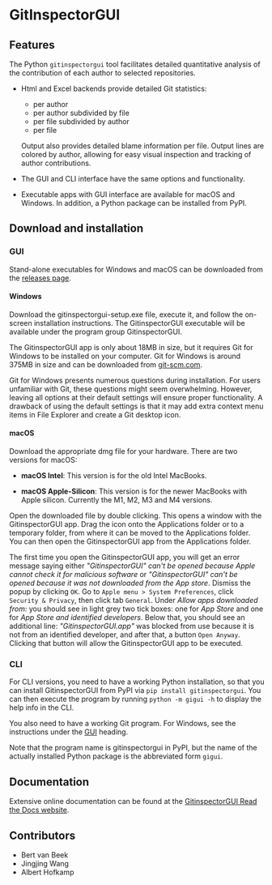 # GitInspectorGUI

## Features
The Python ``gitinspectorgui`` tool facilitates detailed quantitative analysis
of the contribution of each author to selected repositories.

  - Html and Excel backends provide detailed Git statistics:

    - per author
    - per author subdivided by file
    - per file subdivided by author
    - per file

    Output also provides detailed blame information per file. Output lines are
    colored by author, allowing for easy visual inspection and tracking of
    author contributions.

- The GUI and CLI interface have the same options and functionality.

- Executable apps with GUI interface are available for macOS and Windows. In
  addition, a Python package can be installed from PyPI.

## Download and installation
### GUI
Stand-alone executables for Windows and macOS can be downloaded from the
[releases page](https://github.com/davbeek/gitinspectorgui/releases).

#### Windows
Download the gitinspectorgui-setup.exe file, execute it, and follow the
on-screen installation instructions. The GitinspectorGUI executable will be
available under the program group GitinspectorGUI.

The GitinspectorGUI app is only about 18MB in size, but it requires Git for
Windows to be installed on your computer. Git for Windows is around 375MB in
size and can be downloaded from
[git-scm.com](https://git-scm.com/downloads/win).

Git for Windows presents numerous questions during installation. For users
unfamiliar with Git, these questions might seem overwhelming. However, leaving
all options at their default settings will ensure proper functionality. A
drawback of using the default settings is that it may add extra context menu
items in File Explorer and create a Git desktop icon.

#### macOS

Download the appropriate dmg file for your hardware. There are two versions for macOS:

- **macOS Intel**: This version is for the old Intel MacBooks.

- **macOS Apple-Silicon**: This version is for the newer MacBooks with Apple
  silicon. Currently the M1, M2, M3 and M4 versions.

Open the downloaded file by double clicking. This opens a window with the
GitinspectorGUI app. Drag the icon onto the Applications folder or to a
temporary folder, from where it can be moved to the Applications folder. You can
then open the GitinspectorGUI app from the Applications folder.

The first time you open the GitinspectorGUI app, you will get an error message
saying either *"GitinspectorGUI" can't be opened because Apple cannot check it
for malicious software* or *"GitinspectorGUI" can't be opened because it was not
downloaded from the App store*. Dismiss the popup by clicking `OK`. Go to `Apple
menu > System Preferences`, click `Security & Privacy`, then click tab
`General`. Under *Allow apps downloaded from:* you should see in light grey two
tick boxes: one for *App Store* and one for *App Store and identified
developers*. Below that, you should see an additional line:
*"GitinspectorGUI.app"* was blocked from use because it is not from an
identified developer, and after that, a button `Open Anyway`. Clicking that
button will allow the GitinspectorGUI app to be executed.

### CLI
For CLI versions, you need to have a working Python installation, so that you
can install GitinspectorGUI from PyPI via `pip install gitinspectorgui`. You can
then execute the program by running `python -m gigui -h` to display the help
info in the CLI.

You also need to have a working Git program. For Windows, see the instructions
under the [GUI](#gui) heading.

Note that the program name is gitinspectorgui in PyPI, but the
name of the actually installed Python package is the abbreviated form `gigui`.

## Documentation
Extensive online documentation can be found at the [GitinspectorGUI Read the
Docs website](https://gitinspectorgui.readthedocs.io/en/latest/index.html).

## Contributors
- Bert van Beek
- Jingjing Wang
- Albert Hofkamp

